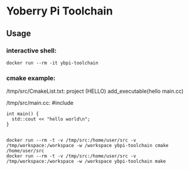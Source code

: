 # Yoberry Pi Toolchain

## Usage

### interactive shell:
    docker run --rm -it ybpi-toolchain

### cmake example:

/tmp/src/CmakeList.txt:
    project (HELLO)
    add_executable(hello main.cc)


/tmp/src/main.cc:
    #include <iostream>

    int main() {
      std::cout << "hello world\n";
    }


    docker run --rm -t -v /tmp/src:/home/user/src -v /tmp/workspace:/workspace -w /workspace ybpi-toolchain cmake /home/user/src
    docker run --rm -t -v /tmp/src:/home/user/src -v /tmp/workspace:/workspace -w /workspace ybpi-toolchain make


